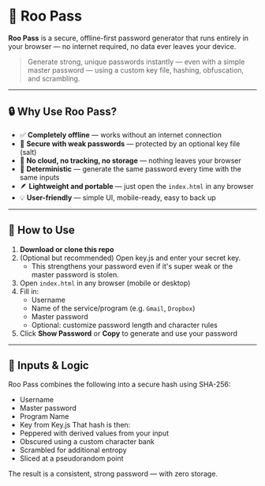 # 🦘 Roo Pass

**Roo Pass** is a secure, offline-first password generator that runs entirely in your browser — no internet required, no data ever leaves your device.

> Generate strong, unique passwords instantly — even with a simple master password — using a custom key file, hashing, obfuscation, and scrambling.

---

## 🔒 Why Use Roo Pass?

- ✅ **Completely offline** — works without an internet connection  
- 🔐 **Secure with weak passwords** — protected by an optional key file (salt)  
- 🚫 **No cloud, no tracking, no storage** — nothing leaves your browser  
- 🧠 **Deterministic** — generate the same password every time with the same inputs  
- 🪶 **Lightweight and portable** — just open the `index.html` in any browser  
- 💡 **User-friendly** — simple UI, mobile-ready, easy to back up  

---

## 🚀 How to Use

1. **Download or clone this repo**
2. (Optional but recommended) Open key.js and enter your secret key.
    - This strengthens your password even if it's super weak or the master password is stolen.
3. Open `index.html` in any browser (mobile or desktop)
4. Fill in:
   - Username
   - Name of the service/program (e.g. `Gmail`, `Dropbox`)
   - Master password
   - Optional: customize password length and character rules
5. Click **Show Password** or **Copy** to generate and use your password

---

## 🧪 Inputs & Logic

Roo Pass combines the following into a secure hash using SHA-256:
- Username
- Master password
- Program Name
- Key from Key.js
That hash is then:
- Peppered with derived values from your input
- Obscured using a custom character bank
- Scrambled for additional entropy
- Sliced at a pseudorandom point

The result is a consistent, strong password — with zero storage.